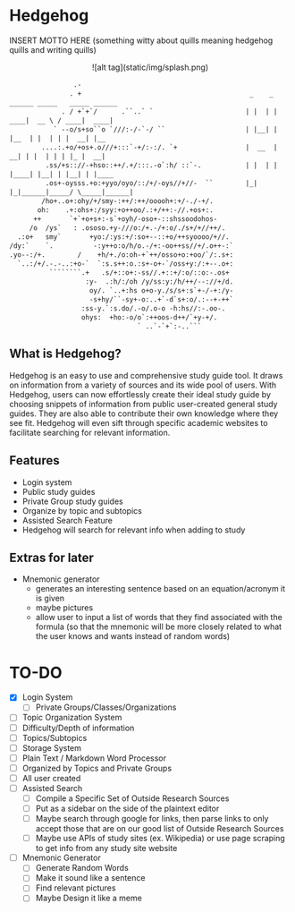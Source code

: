 # Hedgehog
INSERT MOTTO HERE (something witty about quills meaning hedgehog quills and writing quills)

<center>![alt tag](static/img/splash.png)</center>

                    .-                                        
                   . +                                          _    _ ______ _____   _____ ______
                 . / +`+`/      .``..` `                       | |  | |  ____|  __ \ / ____|  ____|
               ` --o/s+so``o `///:-/-`-/ ``                    | |__| | |__  | |  | | |  __| |__   
            ....:.+o/+os+.o///+:::`-+/:-:/. `+                 |  __  |  __| | |  | | | |_ |  __|  
             .ss/+s:://-+hso::++/.+/:::.-o`:h/ ::`-.           | |  | | |____| |__| | |__| | |____
             .os+-oysss.+o:+yyo/oyo/::/+/-oys//+//-  ``        |_|  |_|______|_____/ \_____|______|  
            /ho+..o+:ohy/+/smy-:++/:++/ooooh+:+/-./-+/.       
           oh:    .+:ohs+:/syy:+o++oo/.:+/++:-//.+os+:.       
          ++       `+`+o+s+:-s`+oyh/-oso+-::shssoodohos-      
         /o  /ys`   : .ososo.+y-///o:/+.-/+:o/./s+/+//++/.    
      .:o+   smy`       +yo:/:ys:+/:so+--::+o/++syoooo/+//.   
    /dy:`    `.          -:y++o:o/h/o.-/+:-oo++ss//+/.o++-:`  
    .yo--:/+.        /    +h/+./o:oh-+`++/osso+o:+oo/`/:.s+:  
      `..:/+/.-.-..:+o-`  `:s.s++:o.:s+-o+-`/oss+y:/:+--.o+:  
              ````````.+   .s/+::o+:-ss//.+::+/:o/::o:-.os+   
                       :y-  .:h/:/oh /y/ss:y:/h/++/--://+/d.  
                        oy/. `..+:hs o+o-y./s/s+:s`+-/-+:/y-  
                        -s+hy/``-sy+-o:..+`-d`s+:o/.:--+-++`  
                      :ss-y.`:s.do/.-o/.o-o -h:hs//:-.oo-.    
                      ohys:  +ho:-o/o`:++oos-d++/`+y-+/.      
                                    ` ..`-`+`:-..```  

## What is Hedgehog?
Hedgehog is an easy to use and comprehensive study guide tool. It draws on information from a variety of sources and its wide pool of users. With Hedgehog, users can now effortlessly create their ideal study guide by choosing snippets of information from public user-created general study guides. They are also able to contribute their own knowledge where they see fit. Hedgehog will even sift through specific academic websites to facilitate searching for relevant information.
<br>

## Features
- Login system
- Public study guides
- Private Group study guides
- Organize by topic and subtopics
- Assisted Search Feature
- Hedgehog will search for relevant info when adding to study

## Extras for later
- Mnemonic generator
  - generates an interesting sentence based on an equation/acronym it is given
  - maybe pictures
  - allow user to input a list of words that they find associated with the formula (so that the mnemonic will be more closely related to what the user knows and wants instead of random words)

# TO-DO
- [X] Login System
  - [ ] Private Groups/Classes/Organizations
- [ ] Topic Organization System
 - [ ] Difficulty/Depth of information
 - [ ] Topics/Subtopics
- [ ] Storage System
 - [ ] Plain Text / Markdown Word Processor
 - [ ] Organized by Topics and Private Groups
 - [ ] All user created
- [ ] Assisted Search
  - [ ] Compile a Specific Set of Outside Research Sources
  - [ ] Put as a sidebar on the side of the plaintext editor
  - [ ] Maybe search through google for links, then parse links to only accept those that are on our good list of Outside Research Sources
  - [ ] Maybe use APIs of study sites (ex. Wikipedia) or use page scraping to get info from any study site website
- [ ] Mnemonic Generator
  - [ ] Generate Random Words
  - [ ] Make it sound like a sentence
  - [ ] Find relevant pictures
  - [ ] Maybe Design it like a meme
